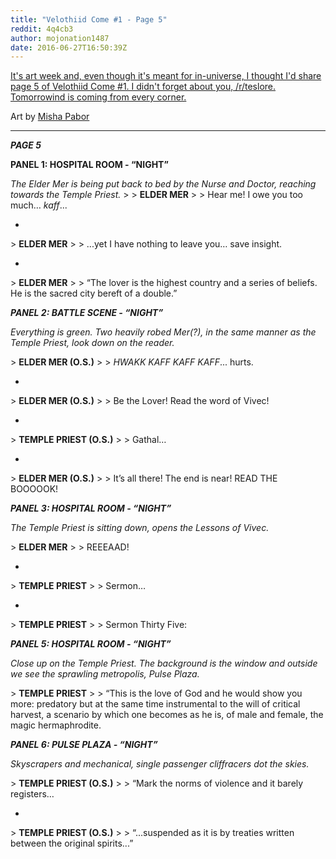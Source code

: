 ```yaml
---
title: "Velothiid Come #1 - Page 5"
reddit: 4q4cb3
author: mojonation1487
date: 2016-06-27T16:50:39Z
---
```


[It's art week and, even though it's meant for in-universe, I thought I'd share page 5 of Velothiid Come #1. I didn't forget about you, /r/teslore. Tomorrowind is coming from every corner.](http://i.imgur.com/0wBqAZw.jpg)

Art by [Misha Pabor](http://zhirfrox.deviantart.com/)
______________

***PAGE 5***

**PANEL 1: HOSPITAL ROOM - “NIGHT”**

*The Elder Mer is being put back to bed by the Nurse and Doctor, reaching towards the Temple Priest.*
&gt; 
&gt; **ELDER MER**
&gt; 
&gt; Hear me! I owe you too much… *kaff*...

-
&gt; **ELDER MER**
&gt; 
&gt; ...yet  I have nothing to leave you… save insight.

-
&gt; **ELDER MER**
&gt; 
&gt; “The lover is the highest country and a series of beliefs. He is the sacred city bereft of a double.”

***PANEL 2: BATTLE SCENE - “NIGHT”***

*Everything is green. Two heavily robed Mer(?), in the same manner as the Temple Priest, look down on the reader.*

&gt; **ELDER MER (O.S.)**
&gt; 
&gt; *HWAKK* *KAFF KAFF KAFF*... hurts.

-

&gt; **ELDER MER (O.S.)**
&gt;
&gt; Be the Lover! Read the word of Vivec!

-

&gt; **TEMPLE PRIEST (O.S.)**
&gt;
&gt; Gathal…

-

&gt; **ELDER MER (O.S.)**
&gt; 
&gt; It’s all there! The end is near! READ THE BOOOOOK!

***PANEL 3: HOSPITAL ROOM - “NIGHT”***

*The Temple Priest is sitting down, opens the Lessons of Vivec.*

&gt; **ELDER MER**
&gt; 
&gt; REEEAAD!

-

&gt; **TEMPLE PRIEST**
&gt; 
&gt; Sermon…

-

&gt; **TEMPLE PRIEST**
&gt; 
&gt; Sermon Thirty Five:

***PANEL 5: HOSPITAL ROOM - “NIGHT”***

*Close up on the Temple Priest. The background is the window and outside we see the sprawling metropolis, Pulse Plaza.*

&gt; **TEMPLE PRIEST**
&gt; 
&gt; “This is the love of God and he would show you more: predatory but at the same time instrumental to the will of critical harvest, a scenario by which one becomes as he is, of male and female, the magic hermaphrodite.

***PANEL 6: PULSE PLAZA - “NIGHT”***

*Skyscrapers and mechanical, single passenger cliffracers dot the skies.*

&gt; **TEMPLE PRIEST (O.S.)**
&gt; 
&gt; “Mark the norms of violence and it barely registers…

-

&gt; **TEMPLE PRIEST (O.S.)**
&gt; 
&gt; “...suspended as it is by treaties written between the original spirits...”
